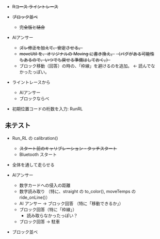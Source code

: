 - ~~Rコース ライントレース~~
- ~~ブロック並べ~~
    - ~~完全版と結合~~
- AIアンサー
    - ~~ズレ修正を加えて、安定させる。~~
    - ~~moveUtil を、オリジナルの Moving に書き換え。~~
        ~~（バグがある可能性もあるので、いつでも戻せる準備はしておく。）~~
    - ブロック移動（回答）の時の、「枠線」を避けるのを追加。
        ← 読んでなかったっぽい。
- ライントレースから
    - AIアンサー
    - ブロックならべ

- 初期位置コードの桁数を入力: RunRL


## 未テスト
- Run_RL の calibration()
    - ~~スタート前のキャリブレーション・タッチスタート~~
    - Bluetooth スタート
- 全体を通して走らせる
- AIアンサー
    - 数字カードへの侵入の距離
    - 数字読み取り
        （特に、straight の to_color(), moveTemps の ride_onLine()）
    - AI アンサー → ブロック回答 （特に「移動できるか」）
    - ブロック回答（特に「枠線」）
        - 読み取らなかったっぽい？
    - ブロック回答 → 駐車

- ブロック並べ



